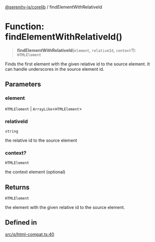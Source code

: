 [@serenity-is/corelib](../README.md) / findElementWithRelativeId

# Function: findElementWithRelativeId()

> **findElementWithRelativeId**(`element`, `relativeId`, `context`?): `HTMLElement`

Finds the first element with the given relative id to the source element.
It can handle underscores in the source element id.

## Parameters

### element

`HTMLElement` | `ArrayLike`\<`HTMLElement`\>

### relativeId

`string`

the relative id to the source element

### context?

`HTMLElement`

the context element (optional)

## Returns

`HTMLElement`

the element with the given relative id to the source element.

## Defined in

[src/q/html-compat.ts:40](https://github.com/serenity-is/serenity/blob/master/packages/corelib/src/q/html-compat.ts#L40)
